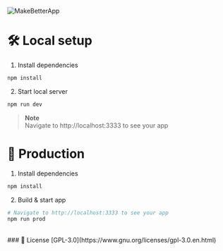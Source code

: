 ![MakeBetterApp](https://umaestro.fr/img/makebetter.png)

# 🛠️ Local setup

1. Install dependencies

```bash
npm install
```

2. Start local server

```bash
npm run dev
```

> **Note**
> <br>Navigate to http://localhost:3333 to see your app

# 📢 Production

1. Install dependencies

```bash
npm install
```

2. Build & start app

```bash
# Navigate to http://localhost:3333 to see your app
npm run prod
```

<br>
### 📃 License
[GPL-3.0](https://www.gnu.org/licenses/gpl-3.0.en.html)
